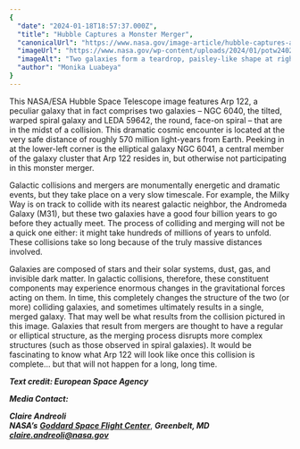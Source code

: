 ```yaml
---
{
  "date": "2024-01-18T18:57:37.000Z",
  "title": "Hubble Captures a Monster Merger",
  "canonicalUrl": "https://www.nasa.gov/image-article/hubble-captures-a-monster-merger/",
  "imageUrl": "https://www.nasa.gov/wp-content/uploads/2024/01/potw2402a-1.jpg",
  "imageAlt": "Two galaxies form a teardrop, paisley-like shape at right as they collide. Other galaxies dot the darkness of space.",
  "author": "Monika Luabeya"
}
---
```


This NASA/ESA Hubble Space Telescope image features Arp 122, a peculiar galaxy that in fact comprises two galaxies – NGC 6040, the tilted, warped spiral galaxy and LEDA 59642, the round, face-on spiral – that are in the midst of a collision. This dramatic cosmic encounter is located at the very safe distance of roughly 570 million light-years from Earth. Peeking in at the lower-left corner is the elliptical galaxy NGC 6041, a central member of the galaxy cluster that Arp 122 resides in, but otherwise not participating in this monster merger.

Galactic collisions and mergers are monumentally energetic and dramatic events, but they take place on a very slow timescale. For example, the Milky Way is on track to collide with its nearest galactic neighbor, the Andromeda Galaxy (M31), but these two galaxies have a good four billion years to go before they actually meet. The process of colliding and merging will not be a quick one either: it might take hundreds of millions of years to unfold. These collisions take so long because of the truly massive distances involved.

Galaxies are composed of stars and their solar systems, dust, gas, and invisible dark matter. In galactic collisions, therefore, these constituent components may experience enormous changes in the gravitational forces acting on them. In time, this completely changes the structure of the two (or more) colliding galaxies, and sometimes ultimately results in a single, merged galaxy. That may well be what results from the collision pictured in this image. Galaxies that result from mergers are thought to have a regular or elliptical structure, as the merging process disrupts more complex structures (such as those observed in spiral galaxies). It would be fascinating to know what Arp 122 will look like once this collision is complete… but that will not happen for a long, long time. 

**_Text credit: European Space Agency_**

**_Media Contact:_**

**_Claire Andreoli_**  
**_NASA’s_** [**_Goddard Space Flight Center_**](http://www.nasa.gov/goddard), **_Greenbelt, MD_**  
[**_claire.andreoli@nasa.gov_**](mailto:claire.andreoli@nasa.gov)
